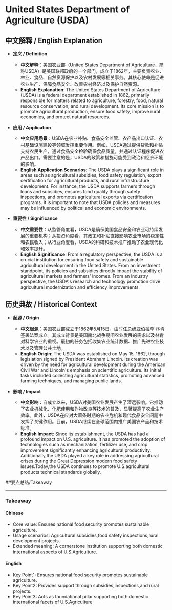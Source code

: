 # United States Department of Agriculture (USDA)

## 中文解释 / English Explanation

* **定义 / Definition**  
  - **中文解释**：美国农业部（United States Department of Agriculture，简称USDA）是美国联邦政府的一个部门，成立于1862年，主要负责农业、林业、食品、自然资源保护以及农村发展等相关事务。其核心使命是促进农业生产、保障食品安全、改善农村经济以及保护自然资源。  
  - **English Explanation**: The United States Department of Agriculture (USDA) is a federal department established in 1862, primarily responsible for matters related to agriculture, forestry, food, natural resource conservation, and rural development. Its core mission is to promote agricultural production, ensure food safety, improve rural economies, and protect natural resources.

* **应用 / Application**  
  - **中文应用场景**：USDA在农业补贴、食品安全监管、农产品出口认证、农村基础设施建设等领域发挥重要作用。例如，USDA通过提供贷款和补贴支持农民生产，通过食品安全检验确保食品质量，并通过认证程序促进农产品出口。需要注意的是，USDA的政策和措施可能受到政治和经济环境的影响。  
  - **English Application Scenarios**: The USDA plays a significant role in areas such as agricultural subsidies, food safety regulation, export certification for agricultural products, and rural infrastructure development. For instance, the USDA supports farmers through loans and subsidies, ensures food quality through safety inspections, and promotes agricultural exports via certification programs. It is important to note that USDA policies and measures may be influenced by political and economic environments.

* **重要性 / Significance**  
  - **中文重要性**：从监管角度看，USDA是确保美国食品安全和农业可持续发展的重要机构；从投资角度看，其政策和补贴直接影响农业市场的稳定性和农民收入；从行业角度看，USDA的科研和技术推广推动了农业现代化和效率提升。  
  - **English Significance**: From a regulatory perspective, the USDA is a crucial institution for ensuring food safety and sustainable agricultural development in the United States. From an investment standpoint, its policies and subsidies directly impact the stability of agricultural markets and farmers' incomes. From an industry perspective, the USDA's research and technology promotion drive agricultural modernization and efficiency improvements.

## 历史典故 / Historical Context

* **起源 / Origin**  
  - **中文起源**：美国农业部成立于1862年5月15日，由时任总统亚伯拉罕·林肯签署法案成立。其成立背景是美国南北战争期间农业发展的需求以及林肯对科学农业的重视。最初的任务包括收集农业统计数据、推广先进农业技术以及管理公共土地。  
  - **English Origin**: The USDA was established on May 15, 1862, through legislation signed by President Abraham Lincoln. Its creation was driven by the need for agricultural development during the American Civil War and Lincoln's emphasis on scientific agriculture. Its initial tasks included collecting agricultural statistics, promoting advanced farming techniques, and managing public lands.

* **影响 / Impact**  
  - **中文影响**：自成立以来，USDA对美国农业发展产生了深远影响。它推动了农业机械化、化肥使用和作物改良等技术的普及，显著提高了农业生产效率。此外，USDA在应对大萧条时期的农业危机和现代食品安全问题中发挥了关键作用。目前，USDA继续在全球范围内推广美国农产品和技术标准。  
  - **English Impact**: Since its establishment, the USDA has had a profound impact on U.S. agriculture. It has promoted the adoption of technologies such as mechanization, fertilizer use, and crop improvement significantly enhancing agricultural productivity. Additionally,the USDA played a key role in addressing agricultural crises during the Great Depression modern food safety issues.Today,the USDA continues to promote U.S.agricultural products technical standards globally.

##要点总结/Takeaway

* * * * * * * * * * * * * * *

### Takeaway

#### Chinese
- Core value: Ensures national food security promotes sustainable agriculture.
- Usage scenarios: Agricultural subsidies,food safety inspections,rural development projects.
- Extended meaning: A cornerstone institution supporting both domestic international aspects of U.S.Agriculture.

#### English
- Key Point1: Ensures national food security promotes sustainable agriculture.
- Key Point2: Provides support through subsidies,inspections,and rural projects.
- Key Point3: Acts as foundational pillar supporting both domestic international facets of U.S.Agriculture